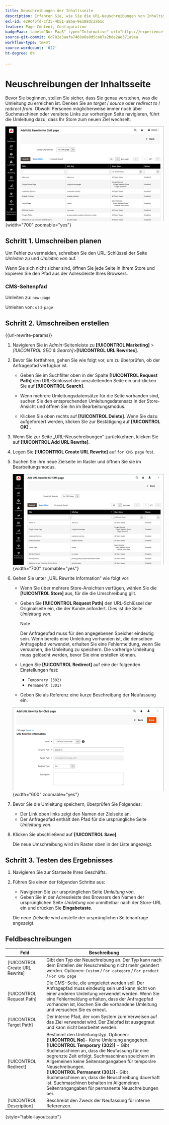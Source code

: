 ```yaml
---
title: Neuschreibungen der Inhaltsseite
description: Erfahren Sie, wie Sie die URL-Neuschreibungen von Inhaltsseiten verwenden, um Links zur URL einer anderen Inhaltsseite in Ihrem Commerce Store umzuleiten.
exl-id: e29c45fd-cf25-4b51-a8ae-9e188dc2a61c
feature: Page Content, Configuration
badgePaas: label="Nur PaaS" type="Informative" url="https://experienceleague.adobe.com/de/docs/commerce/user-guides/product-solutions" tooltip="Gilt nur für Adobe Commerce in Cloud-Projekten (von Adobe verwaltete PaaS-Infrastruktur) und lokale Projekte."
source-git-commit: 6d782e3aafa7460a0e0d5ca07a2bde2ae371a9ea
workflow-type: tm+mt
source-wordcount: '622'
ht-degree: 0%

---
```


# Neuschreibungen der Inhaltsseite

Bevor Sie beginnen, stellen Sie sicher, dass Sie genau verstehen, was die Umleitung zu erreichen ist. Denken Sie an _target_ / _source_ oder _redirect to_ / _redirect from_. Obwohl Personen möglicherweise immer noch über Suchmaschinen oder veraltete Links zur vorherigen Seite navigieren, führt die Umleitung dazu, dass Ihr Store zum neuen Ziel wechselt.

![URL-Neuschreibungen - CMS-Seite](./assets/url-rewrite-cms-page.png){width="700" zoomable="yes"}

## Schritt 1. Umschreiben planen

Um Fehler zu vermeiden, schreiben Sie den URL-Schlüssel der Seite _Umleiten zu_ und _Umleiten von_ auf.

Wenn Sie sich nicht sicher sind, öffnen Sie jede Seite in Ihrem Store und kopieren Sie den Pfad aus der Adressleiste Ihres Browsers.

### CMS-Seitenpfad

Umleiten zu: `new-page`

Umleiten von: `old-page`

## Schritt 2. Umschreiben erstellen

{{url-rewrite-params}}

1. Navigieren Sie in _Admin_-Seitenleiste zu **[!UICONTROL Marketing]** > _[!UICONTROL SEO & Search]_>**[!UICONTROL URL Rewrites]**.

1. Bevor Sie fortfahren, gehen Sie wie folgt vor, um zu überprüfen, ob der Anfragepfad verfügbar ist.

   - Geben Sie im Suchfilter oben in der Spalte **[!UICONTROL Request Path]** den URL-Schlüssel der umzuleitenden Seite ein und klicken Sie auf **[!UICONTROL Search]**.

   - Wenn mehrere Umleitungsdatensätze für die Seite vorhanden sind, suchen Sie den entsprechenden Umleitungsdatensatz in der Store-Ansicht und öffnen Sie ihn im Bearbeitungsmodus.

   - Klicken Sie oben rechts auf **[!UICONTROL Delete]**. Wenn Sie dazu aufgefordert werden, klicken Sie zur Bestätigung auf **[!UICONTROL OK]** .

1. Wenn Sie zur Seite „URL-Neuschreibungen“ zurückkehren, klicken Sie auf **[!UICONTROL Add URL Rewrite]**.

1. Legen Sie **[!UICONTROL Create URL Rewrite]** auf `for CMS page` fest.

1. Suchen Sie Ihre neue Zielseite im Raster und öffnen Sie sie im Bearbeitungsmodus.

   ![URL-Umschreibung hinzufügen - für CMS-Seite](./assets/url-rewrite-cms-page-add.png){width="700" zoomable="yes"}

1. Gehen Sie unter „URL Rewrite Information“ wie folgt vor:

   - Wenn Sie über mehrere Store-Ansichten verfügen, wählen Sie die **[!UICONTROL Store]** aus, für die die Umschreibung gilt.

   - Geben Sie **[!UICONTROL Request Path]** den URL-Schlüssel der Originalseite ein, die der Kunde anfordert. Dies ist die Seite _Umleitung von_.

     >[!NOTE]
     >
     >Der Anfragepfad muss für den angegebenen Speicher eindeutig sein. Wenn bereits eine Umleitung vorhanden ist, die denselben Anfragepfad verwendet, erhalten Sie eine Fehlermeldung, wenn Sie versuchen, die Umleitung zu speichern. Die vorherige Umleitung muss gelöscht werden, bevor Sie eine erstellen können.

   - Legen Sie **[!UICONTROL Redirect]** auf eine der folgenden Einstellungen fest:

      - `Temporary (302)`
      - `Permanent (301)`

   - Geben Sie als Referenz eine kurze Beschreibung der Neufassung ein.

   ![URL-Umschreibungsinformationen](./assets/url-rewrite-cms-page-information.png){width="600" zoomable="yes"}

1. Bevor Sie die Umleitung speichern, überprüfen Sie Folgendes:

   - Der Link oben links zeigt den Namen der Zielseite an.
   - Der Anfragepfad enthält den Pfad für die ursprüngliche Seite _Umleitung von_.

1. Klicken Sie abschließend auf **[!UICONTROL Save]**.

   Die neue Umschreibung wird im Raster oben in der Liste angezeigt.

## Schritt 3. Testen des Ergebnisses

1. Navigieren Sie zur Startseite Ihres Geschäfts.

1. Führen Sie einen der folgenden Schritte aus:

   - Navigieren Sie zur ursprünglichen Seite _Umleitung von_.
   - Geben Sie in der Adressleiste des Browsers den Namen der ursprünglichen Seite _Umleitung von_ unmittelbar nach der Store-URL ein und drücken Sie **Eingabetaste**.

   Die neue Zielseite wird anstelle der ursprünglichen Seitenanfrage angezeigt.

## Feldbeschreibungen

| Feld | Beschreibung |
|--- |--- |
| [!UICONTROL Create URL Rewrite] | Gibt den Typ der Neuschreibung an. Der Typ kann nach dem Erstellen der Neuschreibung nicht mehr geändert werden. Optionen: `Custom` / `For category` / `For product` / `For CMS page` |
| [!UICONTROL Request Path] | Die CMS-Seite, die umgeleitet werden soll. Der Anfragepfad muss eindeutig sein und kann nicht von einer anderen Umleitung verwendet werden. Wenn Sie eine Fehlermeldung erhalten, dass der Anfragepfad vorhanden ist, löschen Sie die vorhandene Umleitung und versuchen Sie es erneut. |
| [!UICONTROL Target Path] | Der interne Pfad, der vom System zum Verweisen auf das Ziel verwendet wird. Der Zielpfad ist ausgegraut und kann nicht bearbeitet werden. |
| [!UICONTROL Redirect] | Bestimmt den Umleitungstyp. Optionen: <br/>**[!UICONTROL No]**- Keine Umleitung angegeben.<br/>**[!UICONTROL Temporary (302)]** - Gibt Suchmaschinen an, dass die Neufassung für eine begrenzte Zeit erfolgt. Suchmaschinen speichern im Allgemeinen keine Seitenrangangaben für temporäre Neuschreibungen. <br/>**[!UICONTROL Permanent (301)]**- Gibt Suchmaschinen an, dass die Neuschreibung dauerhaft ist. Suchmaschinen behalten im Allgemeinen Seitenrangangaben für permanente Neuschreibungen bei. |
| [!UICONTROL Description] | Beschreibt den Zweck der Neufassung für interne Referenzen. |

{style="table-layout:auto"}

